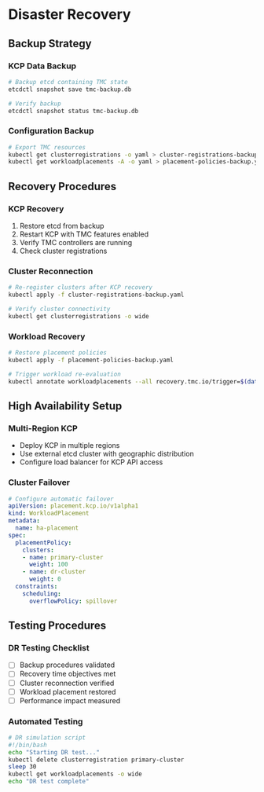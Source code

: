 # Disaster Recovery

## Backup Strategy

### KCP Data Backup
```bash
# Backup etcd containing TMC state
etcdctl snapshot save tmc-backup.db

# Verify backup
etcdctl snapshot status tmc-backup.db
```

### Configuration Backup
```bash
# Export TMC resources
kubectl get clusterregistrations -o yaml > cluster-registrations-backup.yaml
kubectl get workloadplacements -A -o yaml > placement-policies-backup.yaml
```

## Recovery Procedures

### KCP Recovery
1. Restore etcd from backup
2. Restart KCP with TMC features enabled
3. Verify TMC controllers are running
4. Check cluster registrations

### Cluster Reconnection
```bash
# Re-register clusters after KCP recovery
kubectl apply -f cluster-registrations-backup.yaml

# Verify cluster connectivity
kubectl get clusterregistrations -o wide
```

### Workload Recovery
```bash
# Restore placement policies
kubectl apply -f placement-policies-backup.yaml

# Trigger workload re-evaluation
kubectl annotate workloadplacements --all recovery.tmc.io/trigger=$(date +%s)
```

## High Availability Setup

### Multi-Region KCP
- Deploy KCP in multiple regions
- Use external etcd cluster with geographic distribution
- Configure load balancer for KCP API access

### Cluster Failover
```yaml
# Configure automatic failover
apiVersion: placement.kcp.io/v1alpha1
kind: WorkloadPlacement
metadata:
  name: ha-placement
spec:
  placementPolicy:
    clusters:
    - name: primary-cluster
      weight: 100
    - name: dr-cluster
      weight: 0
  constraints:
    scheduling:
      overflowPolicy: spillover
```

## Testing Procedures

### DR Testing Checklist
- [ ] Backup procedures validated
- [ ] Recovery time objectives met
- [ ] Cluster reconnection verified
- [ ] Workload placement restored
- [ ] Performance impact measured

### Automated Testing
```bash
# DR simulation script
#!/bin/bash
echo "Starting DR test..."
kubectl delete clusterregistration primary-cluster
sleep 30
kubectl get workloadplacements -o wide
echo "DR test complete"
```